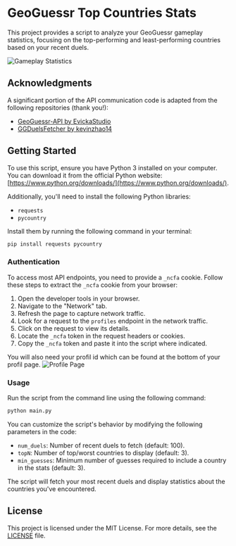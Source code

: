 # GeoGuessr Top Countries Stats

This project provides a script to analyze your GeoGuessr gameplay statistics, focusing on the top-performing and least-performing countries based on your recent duels.

![Gameplay Statistics](stats.png)

## Acknowledgments

A significant portion of the API communication code is adapted from the following repositories (thank you!):  
- [GeoGuessr-API by EvickaStudio](https://github.com/EvickaStudio/GeoGuessr-API/blob/main/main.py)  
- [GGDuelsFetcher by kevinzhao14](https://github.com/kevinzhao14/GGDuelsFetcher)

## Getting Started

To use this script, ensure you have Python 3 installed on your computer. You can download it from the official Python website: [https://www.python.org/downloads/](https://www.python.org/downloads/).

Additionally, you'll need to install the following Python libraries:  
- `requests`  
- `pycountry`  

Install them by running the following command in your terminal:  
```bash
pip install requests pycountry
```

### Authentication

To access most API endpoints, you need to provide a `_ncfa` cookie. Follow these steps to extract the `_ncfa` cookie from your browser:

1. Open the developer tools in your browser.
2. Navigate to the "Network" tab.
3. Refresh the page to capture network traffic.
4. Look for a request to the `profiles` endpoint in the network traffic.
5. Click on the request to view its details.
6. Locate the `_ncfa` token in the request headers or cookies.
7. Copy the `_ncfa` token and paste it into the script where indicated.

You will also need your profil id which can be found at the bottom of your profil page.
![Profile Page](profil.png)

### Usage

Run the script from the command line using the following command:  
```bash
python main.py
```

You can customize the script's behavior by modifying the following parameters in the code:  
- `num_duels`: Number of recent duels to fetch (default: 100).  
- `topN`: Number of top/worst countries to display (default: 3).  
- `min_guesses`: Minimum number of guesses required to include a country in the stats (default: 3).  

The script will fetch your most recent duels and display statistics about the countries you've encountered.

## License

This project is licensed under the MIT License. For more details, see the [LICENSE](LICENSE) file.

